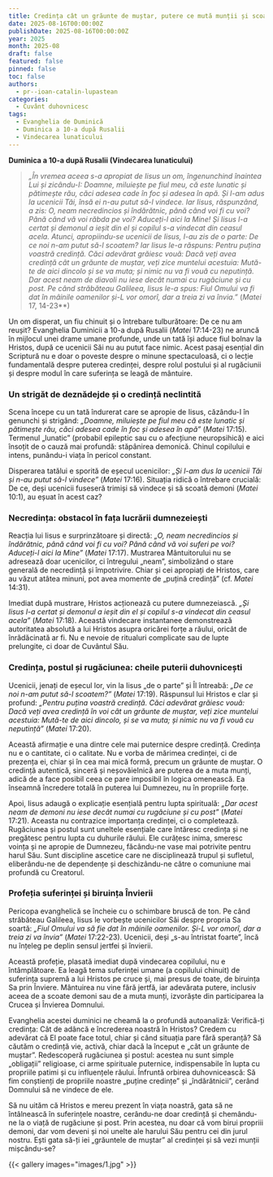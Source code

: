 ```yaml
---
title: Credința cât un grăunte de muștar, putere ce mută munții și scoate demonii
date: 2025-08-16T00:00:00Z
publishDate: 2025-08-16T00:00:00Z
year: 2025
month: 2025-08
draft: false
featured: false
pinned: false
toc: false
authors:
  - pr--ioan-catalin-lupastean
categories:
  - Cuvânt duhovnicesc
tags:
  - Evanghelia de Duminică
  - Duminica a 10-a după Rusalii
  - Vindecarea lunaticului 
---
```

**Duminica a 10-a după Rusalii (Vindecarea lunaticului)**

> _„În vremea aceea s-a apropiat de Iisus un om, îngenunchind înaintea Lui și zicându-I: Doamne, miluiește pe fiul meu, că este lunatic și pătimește rău, căci adesea cade în foc și adesea în apă. Și l-am adus la ucenicii Tăi, însă ei n-au putut să-l vindece. Iar Iisus, răspunzând, a zis: O, neam necredincios și îndărătnic, până când voi fi cu voi? Până când vă voi răbda pe voi? Aduceți-l aici la Mine! Și Iisus l-a certat și demonul a ieșit din el și copilul s-a vindecat din ceasul acela. Atunci, apropiindu-se ucenicii de Iisus, I-au zis de o parte: De ce noi n-am putut să-l scoatem? Iar Iisus le-a răspuns: Pentru puțina voastră credință. Căci adevărat grăiesc vouă: Dacă veți avea credință cât un grăunte de muștar, veți zice muntelui acestuia: Mută-te de aici dincolo și se va muta; și nimic nu va fi vouă cu neputință. Dar acest neam de diavoli nu iese decât numai cu rugăciune și cu post. Pe când străbăteau Galileea, Iisus le-a spus: Fiul Omului va fi dat în mâinile oamenilor și-L vor omorî, dar a treia zi va învia.”_ (_Matei_ 17, 14-23**)

Un om disperat, un fiu chinuit și o întrebare tulburătoare: De ce nu am reușit? Evanghelia Duminicii a 10-a după Rusalii (_Matei_ 17:14-23) ne aruncă în mijlocul unei drame umane profunde, unde un tată își aduce fiul bolnav la Hristos, după ce ucenicii Săi nu au putut face nimic. Acest pasaj esențial din Scriptură nu e doar o poveste despre o minune spectaculoasă, ci o lecție fundamentală despre puterea credinței, despre rolul postului și al rugăciunii și despre modul în care suferința se leagă de mântuire.

### Un strigăt de deznădejde și o credință neclintită

Scena începe cu un tată îndurerat care se apropie de Iisus, căzându-I în genunchi și strigând: _„Doamne, miluiește pe fiul meu că este lunatic și pătimește rău, căci adesea cade în foc și adesea în apă”_ (_Matei_ 17:15). Termenul „lunatic” (probabil epileptic sau cu o afecțiune neuropsihică) e aici însoțit de o cauză mai profundă: stăpânirea demonică. Chinul copilului e intens, punându-i viața în pericol constant.

Disperarea tatălui e sporită de eșecul ucenicilor: _„Și l-am dus la ucenicii Tăi și n-au putut să-l vindece”_ (_Matei_ 17:16). Situația ridică o întrebare crucială: De ce, deși ucenicii fuseseră trimiși să vindece și să scoată demoni (_Matei_ 10:1), au eșuat în acest caz?

### Necredința: obstacol în fața lucrării dumnezeiești

Reacția lui Iisus e surprinzătoare și directă: _„O, neam necredincios și îndărătnic, până când voi fi cu voi? Până când vă voi suferi pe voi? Aduceți-l aici la Mine”_ (_Matei_ 17:17). Mustrarea Mântuitorului nu se adresează doar ucenicilor, ci întregului „neam”, simbolizând o stare generală de necredință și împotrivire. Chiar și cei apropiați de Hristos, care au văzut atâtea minuni, pot avea momente de „puțină credință”
(cf. _Matei_ 14:31).

Imediat după mustrare, Hristos acționează cu putere dumnezeiască. _„Și Iisus l-a certat și demonul a ieșit din el și copilul s-a vindecat din ceasul acela”_ (_Matei_ 17:18). Această vindecare instantanee demonstrează autoritatea absolută a lui Hristos asupra oricărei forțe a răului, oricât de înrădăcinată ar fi. Nu e nevoie de ritualuri complicate sau de lupte prelungite, ci doar de Cuvântul Său.

### Credința, postul și rugăciunea: cheile puterii duhovnicești

Ucenicii, jenați de eșecul lor, vin la Iisus „de o parte” și Îl întreabă: _„De ce noi n-am putut să-l scoatem?”_ (_Matei_ 17:19). Răspunsul lui Hristos e clar și profund: _„Pentru puțina voastră credință. Căci adevărat grăiesc vouă: Dacă veți avea credință în voi cât un grăunte de muștar, veți zice muntelui acestuia: Mută-te de aici dincolo, și se va muta; și nimic nu va fi vouă cu neputință”_ (_Matei_ 17:20).

Această afirmație e una dintre cele mai puternice despre credință. Credința nu e o cantitate, ci o calitate. Nu e vorba de mărimea credinței, ci de prezența ei, chiar și în cea mai mică formă, precum un grăunte de muștar. O credință autentică, sinceră și neșovăielnică are puterea de a muta munți, adică de a face posibil ceea ce pare imposibil în logica omenească. Ea înseamnă încredere totală în puterea lui Dumnezeu, nu în propriile forțe.

Apoi, Iisus adaugă o explicație esențială pentru lupta spirituală: _„Dar acest neam de demoni nu iese decât numai cu rugăciune și cu post”_ (_Matei_ 17:21). Aceasta nu contrazice importanța credinței, ci o completează. Rugăciunea și postul sunt uneltele esențiale care întăresc credința și ne pregătesc pentru lupta cu duhurile răului. Ele curățesc inima, smeresc voința și ne apropie de Dumnezeu, făcându-ne vase mai potrivite pentru harul Său. Sunt discipline ascetice care ne disciplinează trupul și sufletul, eliberându-ne de dependențe și deschizându-ne către o comuniune mai profundă cu Creatorul.

### Profeția suferinței și biruința Învierii

Pericopa evanghelică se încheie cu o schimbare bruscă de ton. Pe când străbăteau Galileea, Iisus le vorbește ucenicilor Săi despre propria Sa soartă: _„Fiul Omului va să fie dat în mâinile oamenilor. Și-L vor omorî, dar a treia zi va învia”_ (_Matei_ 17:22-23). Ucenicii, deși „s-au întristat foarte”, încă nu înțeleg pe deplin sensul jertfei și învierii.

Această profeție, plasată imediat după vindecarea copilului, nu e întâmplătoare. Ea leagă tema suferinței umane (a copilului chinuit) de suferința supremă a lui Hristos pe cruce și, mai presus de toate, de biruința Sa prin Înviere. Mântuirea nu vine fără jertfă, iar adevărata putere, inclusiv aceea de a scoate demoni sau de a muta munți, izvorăște din participarea la Crucea și Învierea Domnului.

Evanghelia acestei duminici ne cheamă la o profundă autoanaliză: Verifică-ți credința: Cât de adâncă e încrederea noastră în Hristos? Credem cu adevărat că El poate face totul, chiar și când situația pare fără speranță? Să căutăm o credință vie, activă, chiar dacă la început e „cât un grăunte de muștar”. Redescoperă rugăciunea și postul: acestea nu sunt simple „obligații” religioase, ci arme spirituale puternice, indispensabile în lupta cu propriile patimi și cu influențele răului. Înfruntă orbirea duhovnicească: Să fim conștienți de propriile noastre „puține credințe” și „îndărătnicii”, cerând Domnului să ne vindece de ele.

Să nu uităm că Hristos e mereu prezent în viața noastră, gata să ne întâlnească în suferințele noastre, cerându-ne doar credință și chemându-ne la o viață de rugăciune și post. Prin acestea, nu doar că vom birui propriii demoni, dar vom deveni și noi unelte ale harului Său pentru cei din jurul nostru. Ești gata să-ți iei „grăuntele de muștar” al credinței și să vezi munții mișcându-se?

{{< gallery images="images/1.jpg" >}}